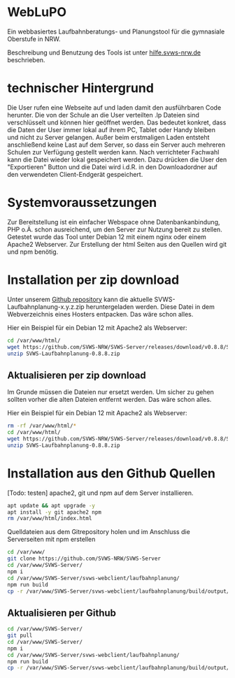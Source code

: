 # WebLuPO

Ein webbasiertes Laufbahnberatungs- und Planungstool für die gymnasiale Oberstufe in NRW. 

Beschreibung und Benutzung des Tools ist unter [hilfe.svws-nrw.de](https://hilfe.svws-nrw.de/gost/weblupo/) beschrieben. 

# technischer Hintergrund
Die User rufen eine Webseite auf und laden damit den ausführbaren Code herunter. Die von der Schule an die User verteilten .lp Dateien sind verschlüsselt und können hier geöffnet werden. Das bedeutet konkret, dass die Daten der User immer lokal auf ihrem PC, Tablet oder Handy bleiben und nicht zu Server gelangen. Außer beim erstmaligen Laden entsteht anschließend keine Last auf dem Server, so dass ein Server auch mehreren Schulen zur Verfügung gestellt werden kann. Nach verrichteter Fachwahl kann die Datei wieder lokal gespeichert werden. Dazu drücken die User den "Exportieren" Button und die Datei wird i.d.R. in den Downloadordner auf den verwendeten Client-Endgerät gespeichert. 

# Systemvoraussetzungen
Zur Bereitstellung ist ein einfacher Webspace ohne Datenbankanbindung, PHP o.Ä. schon ausreichend, um den Server zur Nutzung bereit zu stellen. Getestet wurde das Tool unter Debian 12 mit einem nginx oder einem Apache2 Webserver. Zur Erstellung der html Seiten aus den Quellen wird git und npm benötig. 

# Installation per zip download 

Unter unserem [Github repository](https://github.com/SVWS-NRW/SVWS-Server/releases) kann die aktuelle SVWS-Laufbahnplanung-x.y.z.zip heruntergeladen werden. 
Diese Datei in dem Webverzeichnis eines Hosters entpacken. Das wäre schon alles. 

Hier ein Beispiel für ein Debian 12 mit Apache2 als Webserver: 

```bash
cd /var/www/html/
wget https://github.com/SVWS-NRW/SVWS-Server/releases/download/v0.8.8/SVWS-Laufbahnplanung-0.8.8.zip
unzip SVWS-Laufbahnplanung-0.8.8.zip
```

## Aktualisieren per zip download

Im Grunde müssen die Dateien nur ersetzt werden. Um sicher zu gehen sollten vorher die alten Dateien entfernt werden. Das wäre schon alles. 

Hier ein Beispiel für ein Debian 12 mit Apache2 als Webserver:

```bash
rm -rf /var/www/html/*
cd /var/www/html/
wget https://github.com/SVWS-NRW/SVWS-Server/releases/download/v0.8.8/SVWS-Laufbahnplanung-0.8.8.zip
unzip SVWS-Laufbahnplanung-0.8.8.zip
```

# Installation aus den Github Quellen
[Todo: testen]
apache2, git und npm auf dem Server installieren.

```bash
apt update && apt upgrade -y
apt install -y git apache2 npm 
rm /var/www/html/index.html 
```
Quelldateien aus dem Gitrepository holen und im Anschluss die Serverseiten mit npm erstellen 

```bash
cd /var/www/
git clone https://github.com/SVWS-NRW/SVWS-Server
cd /var/www/SVWS-Server/
npm i 
cd /var/www/SVWS-Server/svws-webclient/laufbahnplanung/
npm run build
cp -r /var/www/SVWS-Server/svws-webclient/laufbahnplanung/build/output/* /var/www/html/
```

## Aktualisieren per Github 

```bash
cd /var/www/SVWS-Server/
git pull
cd /var/www/SVWS-Server/
npm i 
cd /var/www/SVWS-Server/svws-webclient/laufbahnplanung/
npm run build
cp -r /var/www/SVWS-Server/svws-webclient/laufbahnplanung/build/output/* /var/www/html/
```



 

